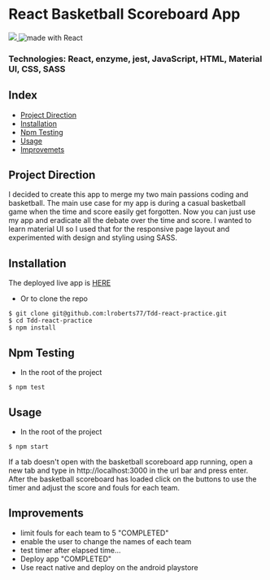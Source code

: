 # React Basketball Scoreboard App

<div>
<a href="https://travis-ci.org/lroberts77/Tdd-react-practice">
<img src="https://img.shields.io/travis/lroberts77/Tdd-react-practice/master.svg?logo=travis&colorA=000000&colorB=be33ff">
</a>
<img src="https://img.shields.io/badge/made%20with-React-green.svg?logo=react&colorA=000000&colorB=be33ff" alt="made with React">
</div>

### Technologies: React, enzyme, jest, JavaScript, HTML, Material UI, CSS, SASS

## Index
* [Project Direction](#Project)
* [Installation](#Install)
* [Npm Testing](#Npmtest)
* [Usage](#Usage)
* [Improvemets](#Improvements)

## <a name="Project">Project Direction</a>
I decided to create this app to merge my two main passions coding and basketball. The main use case for my app is during a casual basketball game when the time and score easily get forgotten. Now you can just use my app and eradicate all the debate over the time and score. I wanted to learn material UI so I used that for the responsive page layout and experimented with design and styling using SASS.

## <a name="Install">Installation</a>
The deployed live app is [HERE](https://lroberts77.github.io/Tdd-react-practice/)

* Or to clone the repo
```shell
$ git clone git@github.com:lroberts77/Tdd-react-practice.git
$ cd Tdd-react-practice
$ npm install
```

## <a name="Npmtest">Npm Testing</a>
* In the root of the project
```shell
$ npm test
```

## <a name="Usage">Usage</a>
* In the root of the project
```shell
$ npm start
```
If a tab doesn't open with the basketball scoreboard app running, open a new tab and type in http://localhost:3000 in the url bar and press enter. After the basketball scoreboard has loaded click on the buttons to use the timer and adjust the score and fouls for each team.

## <a name="Improvements">Improvements</a>
* limit fouls for each team to 5 "COMPLETED"
* enable the user to change the names of each team
* test timer after elapsed time...
* Deploy app "COMPLETED"
* Use react native and deploy on the android playstore
